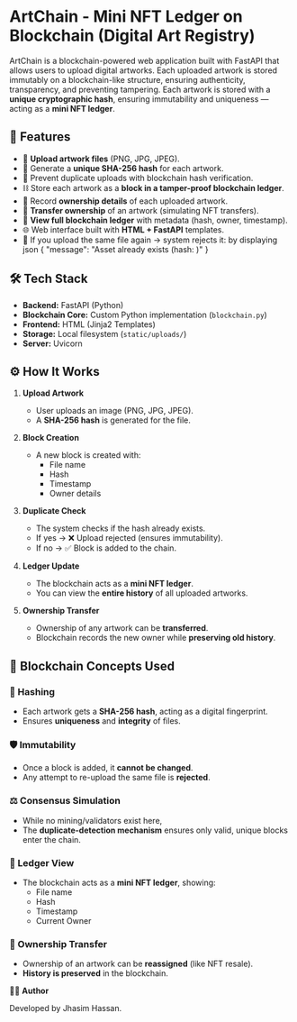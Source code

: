 # ArtChain - Mini NFT Ledger on Blockchain (Digital Art Registry)

ArtChain is a blockchain-powered web application built with FastAPI that allows users to upload digital artworks. Each uploaded artwork is stored immutably on a blockchain-like structure, ensuring authenticity, transparency, and preventing tampering.
Each artwork is stored with a **unique cryptographic hash**, ensuring immutability and uniqueness — acting as a **mini NFT ledger**.


## 🚀 Features
- 📂 **Upload artwork files** (PNG, JPG, JPEG).  
- 🔐 Generate a **unique SHA-256 hash** for each artwork.  
- 🚫 Prevent duplicate uploads with blockchain hash verification.  
- ⛓ Store each artwork as a **block in a tamper-proof blockchain ledger**.  
- 👤 Record **ownership details** of each uploaded artwork.  
- 🔄 **Transfer ownership** of an artwork (simulating NFT transfers).  
- 📑 **View full blockchain ledger** with metadata (hash, owner, timestamp).  
- 🌐 Web interface built with **HTML + FastAPI** templates.
- 🛑 If you upload the same file again → system rejects it: by displaying json
{
  "message": "Asset already exists (hash: <hash>)"
}

## 🛠️ Tech Stack
- **Backend:** FastAPI (Python)  
- **Blockchain Core:** Custom Python implementation (`blockchain.py`)  
- **Frontend:** HTML (Jinja2 Templates)  
- **Storage:** Local filesystem (`static/uploads/`)  
- **Server:** Uvicorn  

## ⚙️ How It Works

1. **Upload Artwork**  
   - User uploads an image (PNG, JPG, JPEG).  
   - A **SHA-256 hash** is generated for the file.  

2. **Block Creation**  
   - A new block is created with:  
     - File name  
     - Hash  
     - Timestamp  
     - Owner details  

3. **Duplicate Check**  
   - The system checks if the hash already exists.  
   - If yes → ❌ Upload rejected (ensures immutability).  
   - If no → ✅ Block is added to the chain.  

4. **Ledger Update**  
   - The blockchain acts as a **mini NFT ledger**.  
   - You can view the **entire history** of all uploaded artworks.  

5. **Ownership Transfer**  
   - Ownership of any artwork can be **transferred**.  
   - Blockchain records the new owner while **preserving old history**.  
 


## 🔗 Blockchain Concepts Used

### 🔐 Hashing
- Each artwork gets a **SHA-256 hash**, acting as a digital fingerprint.  
- Ensures **uniqueness** and **integrity** of files.  

### 🛡 Immutability
- Once a block is added, it **cannot be changed**.  
- Any attempt to re-upload the same file is **rejected**.  

### ⚖ Consensus Simulation
- While no mining/validators exist here,  
- The **duplicate-detection mechanism** ensures only valid, unique blocks enter the chain.  

### 📑 Ledger View
- The blockchain acts as a **mini NFT ledger**, showing:  
  - File name  
  - Hash  
  - Timestamp  
  - Current Owner  

### 🔄 Ownership Transfer
- Ownership of an artwork can be **reassigned** (like NFT resale).  
- **History is preserved** in the blockchain.  


👨‍💻 **Author**

Developed by Jhasim Hassan.

